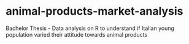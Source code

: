 # animal-products-market-analysis
Bachelor Thesis - Data analysis on R to understand if Italian young population varied their attitude towards animal products
